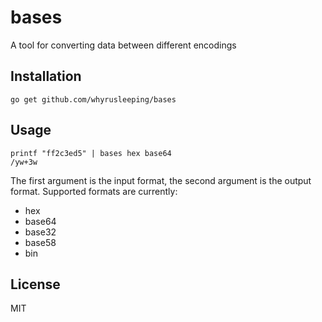 # bases
A tool for converting data between different encodings

## Installation
```
go get github.com/whyrusleeping/bases
```

## Usage
```
printf "ff2c3ed5" | bases hex base64
/yw+3w
```

The first argument is the input format, the second argument is the output format.
Supported formats are currently:

- hex
- base64
- base32
- base58
- bin 

## License
MIT
